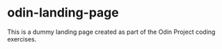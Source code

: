 # odin-landing-page

This is a dummy landing page created as part of the Odin Project coding exercises.